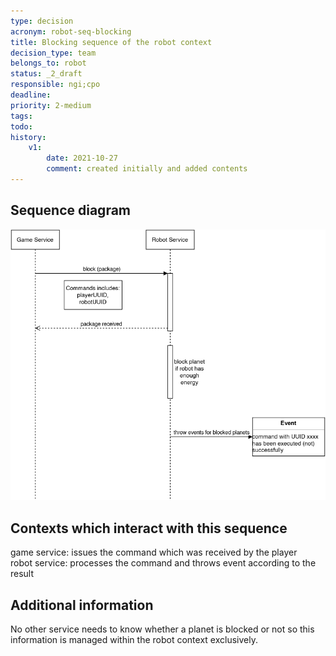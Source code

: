 ```yaml
---
type: decision
acronym: robot-seq-blocking
title: Blocking sequence of the robot context
decision_type: team
belongs_to: robot
status: _2_draft
responsible: ngi;cpo
deadline: 
priority: 2-medium
tags: 
todo: 
history:
    v1:
        date: 2021-10-27
        comment: created initially and added contents
---
```


## Sequence diagram

![Robot blocking sequence](./images/robot-block-seq.png)

## Contexts which interact with this sequence

game service: issues the command which was received by the player  
robot service: processes the command and throws event according to the result

## Additional information

No other service needs to know whether a planet is blocked or not so this information is managed within the robot context exclusively.


